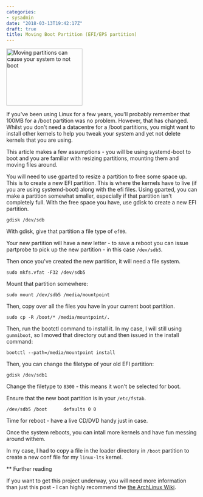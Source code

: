 ```yaml
---
categories:
- sysadmin
date: "2018-03-13T19:42:17Z"
draft: true
title: Moving Boot Partition (EFI/EPS partition)
---
```


<a href="https://gparted.org/docs/moving-space-between-partitions/C/figures/9823OS_14_03.png"> <img src="https://gparted.org/docs/moving-space-between-partitions/C/figures/9823OS_14_03.png" width="200" height="150" alt="Moving partitions can cause your system to not boot" /> </a>

If you've been using Linux for a few years, you'll probably remember that 100MB for a /boot partition was no problem. However, that has changed. Whilst you don't need a datacentre for a /boot partitions, you might want to install other kernels to help you tweak your system and yet not delete kernels that you are using.



This article makes a few assumptions - you will be using systemd-boot to boot and you are familiar with resizing partitions, mounting them and moving files around.

You will need to use gparted to resize a partition to free some space up. This is to create a new EFI partition. This is where the kernels have to live (if you are using systemd-boot) along with the efi files. Using gparted, you can make a partition somewhat smaller, especially if that partition isn't completely full. With the free space you have, use gdisk to create a new EFI partition.

    gdisk /dev/sdb

With gdisk, give that partition a file type of `ef00`. 

Your new partition will have a new letter - to save a reboot you can issue partprobe to pick up the new partition - in this case `/dev/sdb5`. 

Then once you've created the new partition, it will need a file system.

    sudo mkfs.vfat -F32 /dev/sdb5

Mount that partition somewhere:

    sudo mount /dev/sdb5 /media/mountpoint 

Then, copy over all the files you have in your current boot partition.

    sudo cp -R /boot/* /media/mountpoint/.


Then, run the bootctl command to install it. In my case, I will still using `gummiboot`, so I moved that directory out and then issued in the install command:

    bootctl --path=/media/mountpoint install

Then, you can change the filetype of your old EFI partition:

    gdisk /dev/sdb1

Change the filetype to `8300` - this means it won't be selected for boot.

Ensure that the new boot partition is in your `/etc/fstab`.

    /dev/sdb5 /boot 	 defaults 0 0

Time for reboot - have a live CD/DVD handy just in case.

Once the system reboots, you can intall more kernels and have fun messing around withem.

In my case, I had to copy a file in the loader directory in `/boot` partition to create a new conf file for my `linux-lts` kernel.

** Further reading

If you want to get this project underway, you will need more information than just this post - I can highly recommend the [the ArchLinux Wiki](https://wiki.archlinux.org/index.php/Systemd-boot).